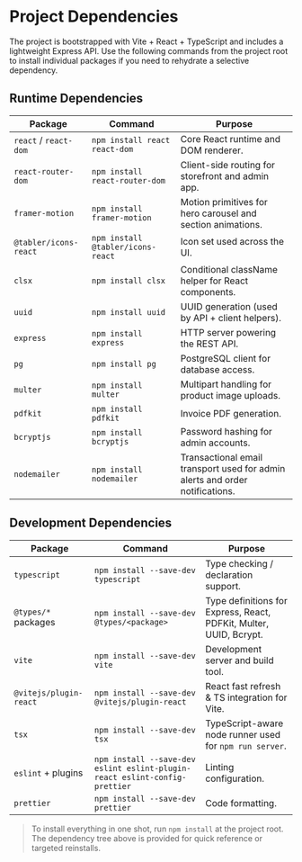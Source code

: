 # Project Dependencies

The project is bootstrapped with Vite + React + TypeScript and includes a lightweight Express API. Use the following commands from the project root to install individual packages if you need to rehydrate a selective dependency.

## Runtime Dependencies

| Package | Command | Purpose |
| --- | --- | --- |
| `react` / `react-dom` | `npm install react react-dom` | Core React runtime and DOM renderer. |
| `react-router-dom` | `npm install react-router-dom` | Client-side routing for storefront and admin app. |
| `framer-motion` | `npm install framer-motion` | Motion primitives for hero carousel and section animations. |
| `@tabler/icons-react` | `npm install @tabler/icons-react` | Icon set used across the UI. |
| `clsx` | `npm install clsx` | Conditional className helper for React components. |
| `uuid` | `npm install uuid` | UUID generation (used by API + client helpers). |
| `express` | `npm install express` | HTTP server powering the REST API. |
| `pg` | `npm install pg` | PostgreSQL client for database access. |
| `multer` | `npm install multer` | Multipart handling for product image uploads. |
| `pdfkit` | `npm install pdfkit` | Invoice PDF generation. |
| `bcryptjs` | `npm install bcryptjs` | Password hashing for admin accounts. |
| `nodemailer` | `npm install nodemailer` | Transactional email transport used for admin alerts and order notifications. |

## Development Dependencies

| Package | Command | Purpose |
| --- | --- | --- |
| `typescript` | `npm install --save-dev typescript` | Type checking / declaration support. |
| `@types/*` packages | `npm install --save-dev @types/<package>` | Type definitions for Express, React, PDFKit, Multer, UUID, Bcrypt. |
| `vite` | `npm install --save-dev vite` | Development server and build tool. |
| `@vitejs/plugin-react` | `npm install --save-dev @vitejs/plugin-react` | React fast refresh & TS integration for Vite. |
| `tsx` | `npm install --save-dev tsx` | TypeScript-aware node runner used for `npm run server`. |
| `eslint` + plugins | `npm install --save-dev eslint eslint-plugin-react eslint-config-prettier` | Linting configuration. |
| `prettier` | `npm install --save-dev prettier` | Code formatting. |

> To install everything in one shot, run `npm install` at the project root. The dependency tree above is provided for quick reference or targeted reinstalls.
